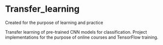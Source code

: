 # Transfer_learning
Created for the purpose of learning and practice

Transfer learning of pre-trained CNN models for classification.
Project implementations for the purpose of online courses and TensorFlow training.
